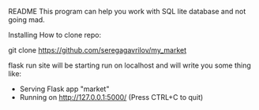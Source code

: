 README
This program can help you work with SQL lite database and not going mad.

Installing
How to clone repo:

git clone https://github.com/seregagavrilov/my_market

flask run
site will be starting run on localhost and will write you some thing like:

 * Serving Flask app "market"
 * Running on http://127.0.0.1:5000/ (Press CTRL+C to quit)
